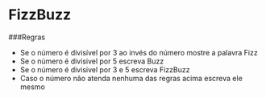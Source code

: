 # FizzBuzz

###Regras

* Se o número é divisível por 3 ao invés do número mostre a palavra Fizz
* Se o número é divisivel por 5 escreva Buzz
* Se o número é divisivel por 3 e 5 escreva FizzBuzz
* Caso o número não atenda nenhuma das regras acima escreva ele mesmo